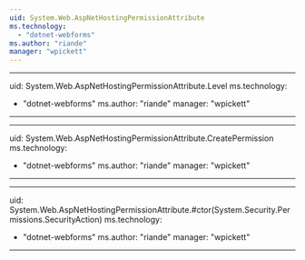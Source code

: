 ```yaml
---
uid: System.Web.AspNetHostingPermissionAttribute
ms.technology: 
  - "dotnet-webforms"
ms.author: "riande"
manager: "wpickett"
---
```


---
uid: System.Web.AspNetHostingPermissionAttribute.Level
ms.technology: 
  - "dotnet-webforms"
ms.author: "riande"
manager: "wpickett"
---

---
uid: System.Web.AspNetHostingPermissionAttribute.CreatePermission
ms.technology: 
  - "dotnet-webforms"
ms.author: "riande"
manager: "wpickett"
---

---
uid: System.Web.AspNetHostingPermissionAttribute.#ctor(System.Security.Permissions.SecurityAction)
ms.technology: 
  - "dotnet-webforms"
ms.author: "riande"
manager: "wpickett"
---
